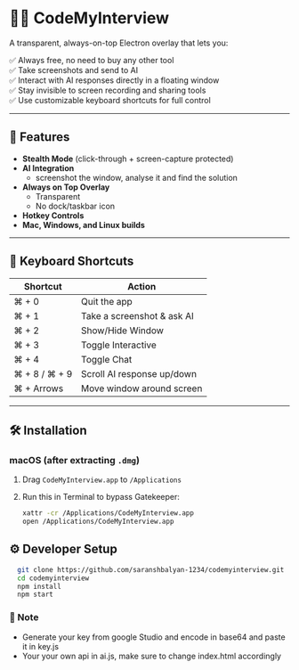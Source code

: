 # 🕵️‍♂️ CodeMyInterview

A transparent, always-on-top Electron overlay that lets you:

✅ Always free, no need to buy any other tool  
✅ Take screenshots and send to AI  
✅ Interact with AI responses directly in a floating window  
✅ Stay invisible to screen recording and sharing tools  
✅ Use customizable keyboard shortcuts for full control

---

## 🚀 Features

- **Stealth Mode** (click-through + screen-capture protected)
- **AI Integration**
  - screenshot the window, analyse it and find the solution
- **Always on Top Overlay**
  - Transparent
  - No dock/taskbar icon
- **Hotkey Controls**
- **Mac, Windows, and Linux builds**

---

## 🧠 Keyboard Shortcuts

| Shortcut      | Action                     |
| ------------- | -------------------------- |
| ⌘ + 0         | Quit the app               |
| ⌘ + 1         | Take a screenshot & ask AI |
| ⌘ + 2         | Show/Hide Window           |
| ⌘ + 3         | Toggle Interactive         |
| ⌘ + 4         | Toggle Chat                |
| ⌘ + 8 / ⌘ + 9 | Scroll AI response up/down |
| ⌘ + Arrows    | Move window around screen  |
----------------------------------------------

## 🛠 Installation

### macOS (after extracting `.dmg`)

1. Drag `CodeMyInterview.app` to `/Applications`
2. Run this in Terminal to bypass Gatekeeper:

   ```bash
   xattr -cr /Applications/CodeMyInterview.app
   open /Applications/CodeMyInterview.app
   ```

## ⚙️ Developer Setup

```bash
  git clone https://github.com/saranshbalyan-1234/codemyinterview.git
  cd codemyinterview
  npm install
  npm start
```

### 🚀 Note

- Generate your key from google Studio and encode in base64 and paste it in key.js
- Your your own api in ai.js, make sure to change index.html accordingly
